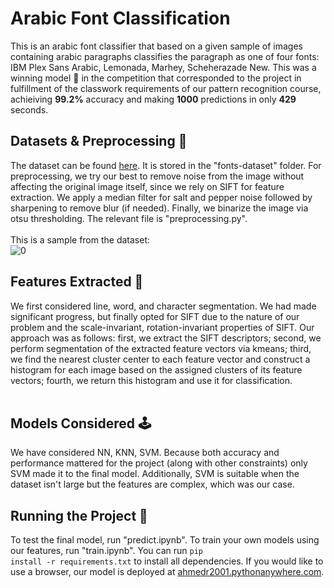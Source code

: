 # Arabic Font Classification
This is an arabic font classifier that based on a given sample of images containing arabic paragraphs classifies the paragraph as one of four fonts: IBM Plex Sans Arabic, Lemonada, Marhey, Scheherazade New. This was a winning model 🥇 in the competition that corresponded to the project in fulfillment of the classwork requirements of our pattern recognition course, achieiving <b>99.2%</b> accuracy and making <b>1000</b> predictions in only <b>429</b> seconds.

## Datasets & Preprocessing 💾 
The dataset can be found <a href="https://www.kaggle.com/datasets/breathemath/fonts-dataset-cmp">here</a>. It is stored in the "fonts-dataset" folder. For preprocessing, we try our best to remove noise from the image without affecting the original image itself, since we rely on SIFT for feature extraction. We apply a median filter for salt and pepper noise followed by sharpening to remove blur (if needed). Finally, we binarize the image via otsu thresholding. The relevant file is "preprocessing.py". <br> <br>
This is a sample from the dataset: <br>
![0](https://github.com/ahmedr2001/Arabic-Font-Classification/assets/77215230/bc211430-5d90-4b9a-a195-262ed2d5d36a)


## Features Extracted 🤳
We first considered line, word, and character segmentation. We had made significant progress, but finally opted for SIFT due to the nature of our problem and the scale-invariant, rotation-invariant properties of SIFT. Our approach was as follows: first, we extract the SIFT descriptors; second, we perform segmentation of the extracted feature vectors via kmeans; third, we find the nearest cluster center to each feature vector and construct a histogram for each image based on the assigned clusters of its feature vectors; fourth, we return this histogram and use it for classification. <br> <br>

## Models Considered 🕹️
We have considered NN, KNN, SVM. Because both accuracy and performance mattered for the project (along with other constraints) only SVM made it to the final model. Additionally, SVM is suitable when the dataset isn't large but the features are complex, which was our case. 

## Running the Project 🚀
To test the final model, run "predict.ipynb". To train your own models using our features, run "train.ipynb". You can run <code>pip install -r requirements.txt</code> to install all dependencies. If you would like to use a browser, our model is deployed at <a href="https://ahmedr2001.pythonanywhere.com">ahmedr2001.pythonanywhere.com</a>.
